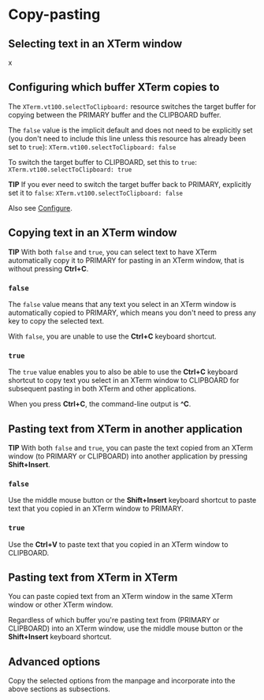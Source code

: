 # Copy-pasting

## Selecting text in an XTerm window

x

## Configuring which buffer XTerm copies to

The `XTerm.vt100.selectToClipboard:` resource switches the target buffer for copying between the PRIMARY buffer and the CLIPBOARD buffer.

The `false` value is the implicit default and does not need to be explicitly set (you don't need to include this line unless this resource has already been set to `true`):
`XTerm.vt100.selectToClipboard: false`

To switch the target buffer to CLIPBOARD, set this to `true`:
`XTerm.vt100.selectToClipboard: true`

**TIP** If you ever need to switch the target buffer back to PRIMARY, explicitly set it to `false`:
`XTerm.vt100.selectToClipboard: false`

Also see [Configure](configure.md).

## Copying text in an XTerm window

**TIP** With both `false` and `true`, you can select text to have XTerm automatically copy it to PRIMARY for pasting in an XTerm window, that is without pressing **Ctrl+C**.

### `false`

The `false` value means that any text you select in an XTerm window is automatically copied to PRIMARY, which means you don't need to press any key to copy the selected text.

With `false`, you are unable to use the **Ctrl+C** keyboard shortcut.

### `true`

The `true` value enables you to also be able to use the **Ctrl+C** keyboard shortcut to copy text you select in an XTerm window to CLIPBOARD for subsequent pasting in both XTerm and other applications.

When you press **Ctrl+C**, the command-line output is **^C**.

## Pasting text from XTerm in another application

**TIP** With both `false` and `true`, you can paste the text copied from an XTerm window (to PRIMARY or CLIPBOARD) into another application by pressing **Shift+Insert**.

### `false`

Use the middle mouse button or the **Shift+Insert** keyboard shortcut to paste text that you copied in an XTerm window to PRIMARY.

### `true`

Use the **Ctrl+V** to paste text that you copied in an XTerm window to CLIPBOARD.

## Pasting text from XTerm in XTerm

You can paste copied text from an XTerm window in the same XTerm window or other XTerm window.

Regardless of which buffer you're pasting text from (PRIMARY or CLIPBOARD) into an XTerm window, use the middle mouse button or the **Shift+Insert** keyboard shortcut.

## Advanced options

Copy the selected options from the manpage and incorporate into the above sections as subsections.
